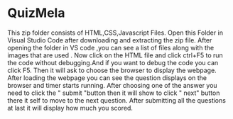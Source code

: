 # QuizMela
This zip folder consists of HTML,CSS,Javascript Files.
Open this Folder in Visual Studio Code after downloading and extracting the zip file.
After opening the folder in VS code ,you can see  a list of files along with the images that are used .
Now click on the HTML file and click ctrl+F5 to run the code without debugging.And if you want to debug the code you can click F5.
Then it will ask to choose the browser to display the webpage.
After loading the webpage you can see the question displays on the browser and timer starts running.
After choosing one of the answer you need to click the  " submit "button then it will show to click " next"  button there it self to move to the  next question.
After submitting all the questions at last it will display how much you scored.
